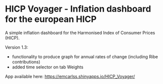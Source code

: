 # HICP Voyager - Inflation dashboard for the european HICP

A simple inflation dashboard for the Harmonised Index of Consumer Prices (HICP).

Version 1.3:
- functionality to produce graph for annual rates of change (including Ribe contributions)
- added time selector on tab Weights

App available here:
https://emcarlss.shinyapps.io/HICP_Voyager/
